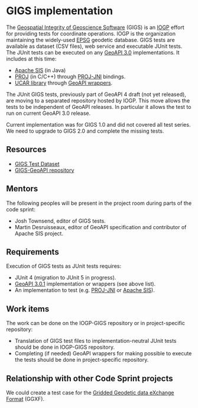 # GIGS implementation

The [Geospatial Integrity of Geoscience Software](https://gigs.iogp.org/) (GIGS)
is an [IOGP](https://www.iogp.org/) effort for providing tests for coordinate operations.
IOGP is the organization maintaining the widely-used [EPSG](https://epsg.org/) geodetic database.
GIGS tests are available as dataset (CSV files), web service and executable JUnit tests.
The JUnit tests can be executed on any [GeoAPI 3.0](http://www.geoapi.org/) implementations.
It includes at this time:

* [Apache SIS](https://sis.apache.org/) (in Java)
* [PROJ](https://proj.org/) (in C/C++) through [PROJ-JNI](https://github.com/OSGeo/PROJ-JNI) bindings.
* [UCAR library](https://github.com/Unidata/netcdf-java) through [GeoAPI wrappers](https://github.com/Unidata/geoapi-netcdf-java).

The JUnit GIGS tests, previously part of GeoAPI 4 draft (not yet released),
are moving to a separated repository hosted by IOGP.
This move allows the tests to be independent of GeoAPI releases.
In particular it allows the test to run on current GeoAPI 3.0 release.

Current implementation was for GIGS 1.0 and did not covered all test series.
We need to upgrade to GIGS 2.0 and complete the missing tests.


## Resources

* [GIGS Test Dataset](https://github.com/IOGP-GIGS/GIGSTestDataset)
* [GIGS-GeoAPI repository](https://github.com/IOGP-GIGS/GIGSGeoAPI)


## Mentors

The following peoples will be present in the project room during parts of the code sprint:

* Josh Townsend, editor of GIGS tests.
* Martin Desruisseaux, editor of GeoAPI specification and contributor of Apache SIS project.


## Requirements

Execution of GIGS tests as JUnit tests requires:

* JUnit 4 (migration to JUnit 5 in progress).
* [GeoAPI 3.0.1](http://www.geoapi.org/) implementation or wrappers (see above list).
* An implementation to test (e.g. [PROJ-JNI](https://github.com/OSGeo/PROJ-JNI) or [Apache SIS](https://sis.apache.org/)).


## Work items

The work can be done on the IOGP-GIGS repository or in project-specific repository:

* Translation of GIGS test files to implementation-neutral JUnit tests should be done in IOGP-GIGS repository.
* Completing (if needed) GeoAPI wrappers for making possible to execute the tests should be done in project-specific repository.


## Relationship with other Code Sprint projects

We could create a test case for the [Gridded Geodetic data eXchange Format](../GGXF/README.md) (GGXF).
